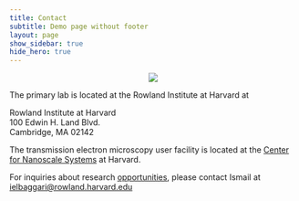 ```yaml
---
title: Contact
subtitle: Demo page without footer
layout: page
show_sidebar: true
hide_hero: true
---
```


<center>
 <img src="../img/Rowland.png">
</center>

The primary lab is located at the Rowland Institute at Harvard at 

Rowland Institute at Harvard<br/>
100 Edwin H. Land Blvd.<br/>
Cambridge, MA 02142

The transmission electron microscopy user facility is located at the [Center for Nanoscale Systems](https://cns1.rc.fas.harvard.edu/) at Harvard.

For inquiries about research [opportunities](../opportunities/), please contact Ismail at ielbaggari@rowland.harvard.edu 
